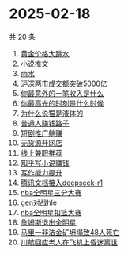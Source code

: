 # 2025-02-18

共 20 条

<!-- BEGIN -->
<!-- 最后更新时间 Tue Feb 18 2025 18:16:34 GMT+0800 (China Standard Time) -->

1. [黄金价格大跳水](https://www.zhihu.com/search?q=黄金价格大跳水)
1. [小说推文](https://www.zhihu.com/search?q=小说推文)
1. [雨水](https://www.zhihu.com/search?q=雨水)
1. [沪深两市成交额突破5000亿](https://www.zhihu.com/search?q=沪深两市成交额突破5000亿)
1. [你最意外的一笔收入是什么](https://www.zhihu.com/search?q=你最意外的一笔收入是什么)
1. [你最高光的时刻是什么时候](https://www.zhihu.com/search?q=你最高光的时刻是什么时候)
1. [为什么说猫是液体的](https://www.zhihu.com/search?q=为什么说猫是液体的)
1. [普通人赚钱路子](https://www.zhihu.com/search?q=普通人赚钱路子)
1. [短剧推广躺赚](https://www.zhihu.com/search?q=短剧推广躺赚)
1. [无货源开网店](https://www.zhihu.com/search?q=无货源开网店)
1. [线上兼职推荐](https://www.zhihu.com/search?q=线上兼职推荐)
1. [知乎写小说赚钱](https://www.zhihu.com/search?q=知乎写小说赚钱)
1. [写作能力提升](https://www.zhihu.com/search?q=写作能力提升)
1. [腾讯文档接入deepseek-r1](https://www.zhihu.com/search?q=腾讯文档接入deepseek-r1)
1. [nba全明星三分大赛](https://www.zhihu.com/search?q=nba全明星三分大赛)
1. [gen对战hle](https://www.zhihu.com/search?q=gen对战hle)
1. [nba全明星扣篮大赛](https://www.zhihu.com/search?q=nba全明星扣篮大赛)
1. [詹姆斯退出全明星](https://www.zhihu.com/search?q=詹姆斯退出全明星)
1. [马里一非法金矿坍塌致48人死亡](https://www.zhihu.com/search?q=马里一非法金矿坍塌致48人死亡)
1. [川航回应老人在飞机上昏迷离世](https://www.zhihu.com/search?q=川航回应老人在飞机上昏迷离世)

<!-- END -->
